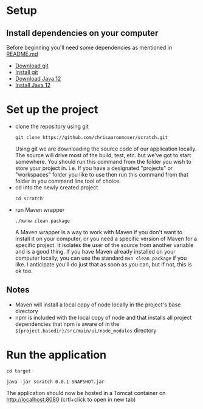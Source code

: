 # Setup
## Install dependencies on your computer
Before beginning you'll need some dependencies as mentioned in 
[README.md](./README.md)

* [Download git](
    https://git-scm.com/downloads)
* [Install git](
    https://git-scm.com/book/en/v2/Getting-Started-Installing-Git)
* [Download Java 12](
    https://jdk.java.net/12/)
* [Install Java 12](
    https://openjdk.java.net/install/)
    
# Set up the project
* clone the repository using git 
    ~~~~
    git clone https://github.com/chrisaaronmoser/scratch.git
    ~~~~
    Using git we are downloading the source code of our application
    locally.  The source will drive most of the build, test, etc. but
    we've got to start somewhere.  You should run this command from the
    folder you wish to store your project in.  i.e. If you have a 
    designated "projects" or "workspaces" folder you like to use then 
    run this command from that folder in you command line tool of 
    choice. 
* cd into the newly created project
    ~~~~
    cd scratch
    ~~~~
* run Maven wrapper
    ~~~~
    ./mvnw clean package
    ~~~~
    A Maven wrapper is a way to work with Maven if you don't want to 
    install it on your computer, or you need a specific version of 
    Maven for a specific project.  It isolates the user of the source
    from another variable and is a good thing.  If you have Maven
    already installed on your computer locally, you can use the standard
    `mvn clean package` if you like.  I anticipate you'll do just that
    as soon as you can, but if not, this is ok too.
    
## Notes
  * Maven will install a local copy of node locally in the project's
      base directory    
  * npm is included with the local copy of node and that installs
      all project dependencies that npm is aware of in the 
      `${project.basedir}/src/main/ui/node_modules` directory
      
# Run the application
~~~~
cd target 
~~~~
~~~~
java -jar scratch-0.0.1-SNAPSHOT.jar
~~~~

The application should now be hosted in a Tomcat container on 
[http://localhost:8080](http://localhost:8080) (crtl+click to open in new tab)